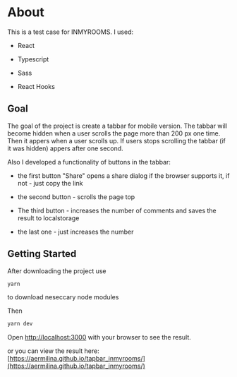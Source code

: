 # About

This is a test case for INMYROOMS. I used:

- React

- Typescript

- Sass

- React Hooks

## Goal

The goal of the project is create a tabbar for mobile version. The tabbar will become hidden when а user scrolls the page more than 200 px one time. Then it appers when a user scrolls up. If users stops scrolling the tabbar (if it was hidden) appers after one second.

Also I developed a functionality of buttons in the tabbar:

- the first button "Share" opens a share dialog if the browser supports it, if not - just copy the link

- the second button - scrolls the page top

- The third button - increases the number of comments and saves the result to localstorage

- the last one - just increases the number

## Getting Started

After downloading the project use 

```bash 
yarn 
```
to download neseccary node modules

Then 
```bash
yarn dev
```

Open [http://localhost:3000](http://localhost:3000) with your browser to see the result.

or you can view the result here: [https://aermilina.github.io/tapbar_inmyrooms/](https://aermilina.github.io/tapbar_inmyrooms/)


